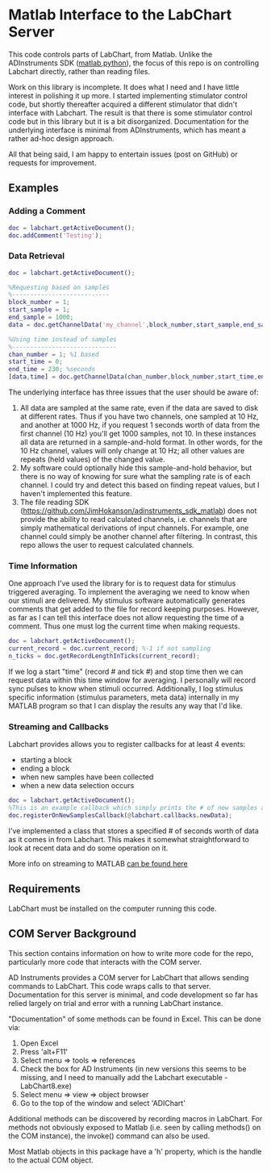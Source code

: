 # Matlab Interface to the LabChart Server

This code controls parts of LabChart, from Matlab. Unlike the ADInstruments SDK ([matlab](https://github.com/JimHokanson/adinstruments_sdk_matlab),[python](https://github.com/JimHokanson/adinstruments_sdk_python)), the focus of this repo is on controlling Labchart directly, rather than reading files.

Work on this library is incomplete. It does what I need and I have little interest in polishing it up more. I started implementing stimulator control code, but shortly thereafter acquired a different stimulator that didn't interface with Labchart. The result is that there is some stimulator control code but in this library but it is a bit disorganized. Documentation for the underlying interface is minimal from ADInstruments, which has meant a rather ad-hoc design approach. 

All that being said, I am happy to entertain issues (post on GitHub) or requests for improvement.  

## Examples ##

### Adding a Comment ###

```matlab
doc = labchart.getActiveDocument();
doc.addComment('Testing');
```

### Data Retrieval ###

```matlab
doc = labchart.getActiveDocument();

%Requesting based on samples
%---------------------------
block_number = 1;
start_sample = 1;
end_sample = 1000;
data = doc.getChannelData('my_channel',block_number,start_sample,end_sample);

%Using time instead of samples
%-----------------------------
chan_number = 1; %1 based
start_time = 0;
end_time = 230; %seconds
[data,time] = doc.getChannelData(chan_number,block_number,start_time,end_time,'as_time',true)
```

The underlying interface has three issues that the user should be aware of:
1. All data are sampled at the same rate, even if the data are saved to disk at different rates. Thus if you have two channels, one sampled at 10 Hz, and another at 1000 Hz, if you request 1 seconds worth of data from the first channel (10 Hz) you'll get 1000 samples, not 10. In these instances all data are returned in a sample-and-hold format. In other words, for the 10 Hz channel, values will only change at 10 Hz; all other values are repeats (held values) of the changed value.
2. My software could optionally hide this sample-and-hold behavior, but there is no way of knowing for sure what the sampling rate is of each channel. I could try and detect this based on finding repeat values, but I haven't implemented this feature.
3. The file reading SDK (https://github.com/JimHokanson/adinstruments_sdk_matlab) does not provide the ability to read calculated channels, i.e. channels that are simply mathematical derivations of input channels. For example, one channel could simply be another channel after filtering. In contrast, this repo allows the user to request calculated channels.

### Time Information ###

One approach I've used the library for is to request data for stimulus triggered averaging. To implement the averaging we need to know when our stimuli are delivered. My stimulus software automatically generates comments that get added to the file for record keeping purposes. However, as far as I can tell this interface does not allow requesting the time of a comment. Thus one must log the current time when making requests.

```matlab
doc = labchart.getActiveDocument();
current_record = doc.current_record; %-1 if not sampling
n_ticks = doc.getRecordLengthInTicks(current_record);
```

If we log a start "time" (record # and tick #) and stop time then we can request data within this time window for averaging. I personally will record sync pulses to know when stimuli occurred. Additionally, I log stimulus specific information (stimulus parameters, meta data) internally in my MATLAB program so that I can display the results any way that I'd like.


### Streaming and Callbacks ###

Labchart provides allows you to register callbacks for at least 4 events:
- starting a block
- ending a block
- when new samples have been collected
- when a new data selection occurs

```matlab
doc = labchart.getActiveDocument();
%This is an example callback which simply prints the # of new samples acquired ...
doc.registerOnNewSamplesCallback(@labchart.callbacks.newData);
```

I've implemented a class that stores a specified # of seconds worth of data as it comes in from Labchart. This makes it somewhat straightforward to look at recent data and do some operation on it.

More info on streaming to MATLAB [can be found here](documentation/streaming.md)

## Requirements

LabChart must be installed on the computer running this code.

## COM Server Background

This section contains information on how to write more code for the repo, particularly more code that interacts with the COM server.

AD Instruments provides a COM server for LabChart that allows sending commands to LabChart. This code wraps calls to that server. Documentation for this server is minimal, and code development so far has relied largely on trial and error with a running LabChart instance. 

"Documentation" of some methods can be found in Excel. This can be done via:

1. Open Excel
2. Press 'alt+F11'
3. Select menu => tools => references
4. Check the box for AD Instruments (in new versions this seems to be missing, and I need to manually add the Labchart executable - LabChart8.exe)
5. Select menu => view => object browser
6. Go to the top of the window and select 'ADIChart'

Additional methods can be discovered by recording macros in LabChart. For methods not obviously exposed to Matlab (i.e. seen by calling methods() on the COM instance), the invoke() command can also be used.

Most Matlab objects in this package have a 'h' property, which is the handle to the actual COM object. 




